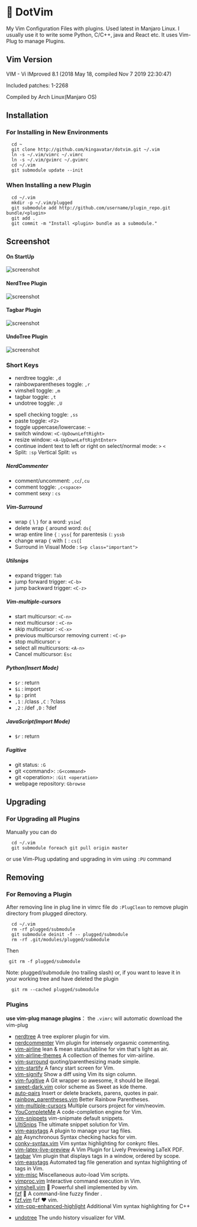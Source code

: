 # :pancakes: DotVim
My Vim Configuration Files with plugins. Used latest in Manjaro Linux. I usually use it to write some Python, C/C++, java and React etc. It uses Vim-Plug to manage Plugins.

## Vim Version
VIM - Vi IMproved 8.1 (2018 May 18, compiled Nov  7 2019 22:30:47)

Included patches: 1-2268

Compiled by Arch Linux(Manjaro OS)

## Installation

### For Installing in New Environments
```
  cd ~
  git clone http://github.com/kingavatar/dotvim.git ~/.vim
  ln -s ~/.vim/vimrc ~/.vimrc
  ln -s ~/.vim/gvimrc ~/.gvimrc
  cd ~/.vim
  git submodule update --init
```
### When Installing a new Plugin
```
  cd ~/.vim
  mkdir -p ~/.vim/plugged
  git submodule add http://github.com/username/plugin_repo.git bundle/<plugin>
  git add .
  git commit -m "Install <plugin> bundle as a submodule."
```
## Screenshot
#### On StartUp
![screenshot](img/vim_startify.png "This is my Vim on my Manjaro Desktop")
#### NerdTree Plugin
![screenshot](img/vim_nerdtree.png "This is NerdTree Plugin on .vim Folder")
#### Tagbar Plugin
![screenshot](img/vim_tagbar.png "This is Tagbar Plugin on vimrc File")
#### UndoTree Plugin
![screenshot](img/vim_undotree.png "This is UndoTree Plugin on vimrc File")

### Short Keys
- nerdtree toggle: `,d`
- rainbowparentheses toggle: `,r`
- vimshell toggle: `,m`
- tagbar toggle: `,t`
- undotree toggle: `,U`
<!--- prettier trigger: `,p`-->
- spell checking toggle: `,ss`
- paste toggle: `<F2>`
- toggle uppercase/lowercase: `~`
- switch window: `<C-UpDownLeftRight>`
- resize window: `<A-UpDownLeftRightEnter>`
- continue indent text to left or right on select/normal mode: `>` `<`
- Split: `:sp` Vertical Split: `vs`
##### NerdCommenter
- comment/uncomment: `,cc`/`,cu`
- comment toggle: `,c<space>`
- comment sexy : `cs`
##### Vim-Surround
- wrap `{` \ `}` for a word: `ysiw{`
- delete wrap `{` around word: `ds{`
- wrap entire line `{` : `yss{` for parentesis `(`: `yssb`
- change wrap `{` with `[` : `cs{[`
- Surround in Visual Mode : `S<p class="important">`
##### Utilsnips
- expand trigger: `Tab`
- jump forward trigger: `<C-b>`
- jump backward trigger: `<C-z>`
##### Vim-multiple-cursors
- start multicursor: `<C-n>`
- next multicursor : `<C-n>`
- skip multicursor : `<C-x>`
- previous multicursor removing current : `<C-p>`
- stop multicursor: `v`
- select all multicursors: `<A-n>`
- Cancel multicursor: `Esc`
##### Python(Insert Mode)
- `$r` : return
- `$i` : import
- `$p` : print
- `,1` : /class `,C` : ?class
- `,2` : /def `,D` : ?def
##### JavaScript(Import Mode)
- `$r` : return
##### Fugitive
- git status: `:G`
- git \<command\>: `:G<command>`
- git \<operation\>: `:Git <operation>`
- webpage repository: `Gbrowse`

## Upgrading
### For Upgrading all Plugins
Manually you can do
```
  cd ~/.vim
  git submodule foreach git pull origin master
```
or use Vim-Plug updating and upgrading in vim using `:PU` command

## Removing
### For Removing a Plugin

After removing line in plug line in vimrc file do `:PlugClean` to remove plugin directory from plugged directory.
```
  cd ~/.vim
  rm -rf plugged/submodule
  git submodule deinit -f -- plugged/submodule
  rm -rf .git/modules/plugged/submodule
 ```
 Then
 ```
  git rm -f plugged/submodule
 ```
Note: plugged/submodule (no trailing slash)
or, if you want to leave it in your working tree and have deleted the plugin
```
  git rm --cached plugged/submodule
```
### Plugins

**use vim-plug manage plugins**： the `.vimrc` will automatic download the vim-plug

- [nerdtree](https://github.com/scrooloose/nerdtree) A tree explorer plugin for vim.
- [nerdcommenter](https://github.com/scrooloose/nerdcommenter) Vim plugin for intensely orgasmic commenting.
- [vim-airline](https://github.com/vim-airline/vim-airline) lean & mean status/tabline for vim that's light as air.
- [vim-airline-themes](https://github.com/vim-airline/vim-airline-themes)  A collection of themes for vim-airline.
- [vim-surround](https://github.com/tpope/vim-surround) quoting/parenthesizing made simple.
- [vim-startify](https://github.com/mhinz/vim-startify) A fancy start screen for Vim.
- [vim-signify](https://github.com/mhinz/vim-signify) Show a diff using Vim its sign column.
- [vim-fugitive](https://github.com/tpope/vim-fugitive) A Git wrapper so awesome, it should be illegal.
- [sweet-dark.vim](https://github.com/jschmold/sweet-dark.vim) color scheme as Sweet as kde theme.
- [auto-pairs](https://github.com/jiangmiao/auto-pairs) Insert or delete brackets, parens, quotes in pair.
- [rainbow_parentheses.vim](https://github.com/kien/rainbow_parentheses.vim) Better Rainbow Parentheses.
- [vim-multiple-cursors](https://github.com/terryma/vim-multiple-cursors) Multiple cursors project for vim/neovim.
- [YouCompleteMe](https://github.com/ycm-core/YouCompleteMe) A code-completion engine for Vim.
- [vim-snippets](https://github.com/honza/vim-snippets) vim-snipmate default snippets.
- [UltiSnips](https://github.com/SirVer/ultisnips) The ultimate snippet solution for Vim.
- [vim-easytags](https://github.com/xolox/vim-easytags) A plugin to manage your tag files.
- [ale](https://github.com/dense-analysis/ale.git) Asynchronous Syntax checking hacks for vim.
- [conky-syntax.vim](https://github.com/smancill/conky-syntax.vim) Vim syntax highlighting for conkyrc files.
- [vim-latex-live-preview](https://github.com/xuhdev/vim-latex-live-preview) A Vim Plugin for Lively Previewing LaTeX PDF.
- [tagbar](https://github.com/majutsushi/tagbar) Vim plugin that displays tags in a window, ordered by scope.
- [vim-easytags](https://github.com/xolox/vim-easytags) Automated tag file generation and syntax highlighting of tags in Vim.
- [vim-misc](https://github.com/xolox/vim-misc)  Miscellaneous auto-load Vim scripts.
- [vimproc.vim](https://github.com/Shougo/vimproc.vim)  Interactive command execution in Vim.
- [vimshell.vim](https://github.com/Shougo/vimshell.vim)  :shell: Powerful shell implemented by vim. 
- [fzf](https://github.com/junegunn/fzf)  :cherry_blossom: A command-line fuzzy finder .
- [fzf.vim](https://github.com/junegunn/fzf.vim)  fzf :heart: vim.
- [vim-cpp-enhanced-highlight](https://github.com/octol/vim-cpp-enhanced-highlight) Additional Vim syntax highlighting for C++
<!--- [vim-prettier](https://github.com/prettier/vim-prettier)  A Vim plugin for Prettier.-->
- [undotree](https://github.com/mbbill/undotree) The undo history visualizer for VIM.
